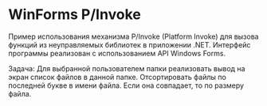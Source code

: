 ﻿# WinForms P/Invoke

Пример использования механизма P/Invoke (Platform Invoke) для вызова функций из неуправляемых библиотек в приложении .NET. Интерфейс программы реализован с использованием API Windows Forms.

Задача: Для выбранной пользователем папки реализовать вывод на экран список файлов в данной папке. Отсортировать файлы по последней букве в имени файла. Если она совпадает, то по размеру файла.